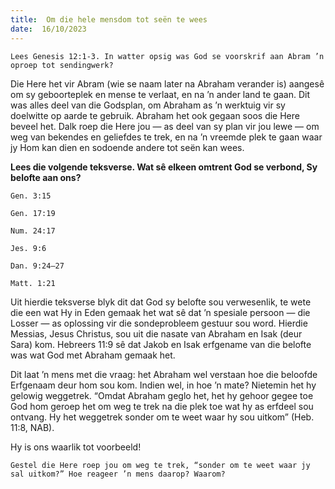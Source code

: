 ```yaml
---
title:  Om die hele mensdom tot seën te wees
date:  16/10/2023
---
```


`Lees Genesis 12:1-3. In watter opsig was God se voorskrif aan Abram ’n oproep tot sendingwerk?`

Die Here het vir Abram (wie se naam later na Abraham verander is) aangesê om sy geboorteplek en mense te verlaat, en na ’n ander land te gaan. Dit was alles deel van die Godsplan, om Abraham as ’n werktuig vir sy doelwitte op aarde te gebruik. Abraham het ook gegaan soos die Here beveel het. Dalk roep die Here jou — as deel van sy plan vir jou lewe — om weg van bekendes en geliefdes te trek, en na ’n vreemde plek te gaan waar jy Hom kan dien en sodoende andere tot seën kan wees.

**Lees die volgende teksverse. Wat sê elkeen omtrent God se verbond, Sy belofte aan ons?**

`Gen. 3:15`

`Gen. 17:19`

`Num. 24:17`

`Jes. 9:6`

`Dan. 9:24–27`

`Matt. 1:21`

Uit hierdie teksverse blyk dit dat God sy belofte sou verwesenlik, te wete die een wat Hy in Eden gemaak het wat sê dat ’n spesiale persoon — die Losser — as oplossing vir die sondeprobleem gestuur sou word. Hierdie Messias, Jesus Christus, sou uit die nasate van Abraham en Isak (deur Sara) kom. Hebreers 11:9 sê dat Jakob en Isak erfgename van die belofte was wat God met Abraham gemaak het.

Dit laat ’n mens met die vraag: het Abraham wel verstaan hoe die beloofde Erfgenaam deur hom sou kom. Indien wel, in hoe ’n mate? Nietemin het hy gelowig weggetrek. “Omdat Abraham geglo het, het hy gehoor gegee toe God hom geroep het om weg te trek na die plek toe wat hy as erfdeel sou ontvang. Hy het weggetrek sonder om te weet waar hy sou uitkom” (Heb. 11:8, NAB).

Hy is ons waarlik tot voorbeeld!

`Gestel die Here roep jou om weg te trek, “sonder om te weet waar jy sal uitkom?” Hoe reageer ’n mens daarop? Waarom?`